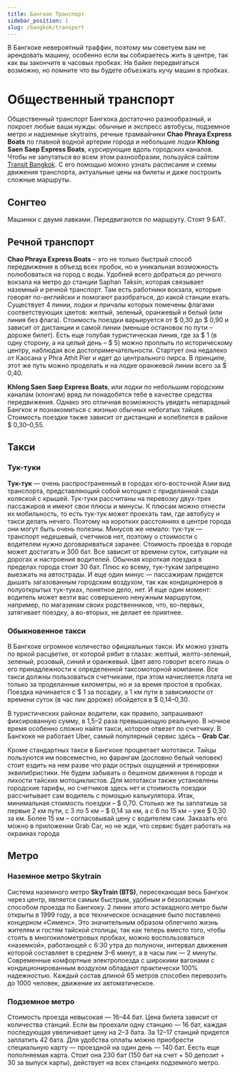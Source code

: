 ```yaml
---
title: Бангкок Транспорт
sidebar_position: 1
slug: /bangkok/transport
---
```


В Бангкоке невероятный траффик, поэтому мы советуем вам не арендовать машину, особенно если вы собираетесь жить в центре, так как вы закончите в часовых пробках. На байке передвигаться возможно, но помните что вы будете объезжать кучу машин в пробках.

# Общественный транспорт

Общественный транспорт Бангкока достаточно разнообразный, и покроет любые ваши нужды: обычные и экспресс автобусы, подземное метро и надземные skytrains, речные трамвайчики **Chao Phraya Express Boats** по главной водной артерии города и небольшие лодки **Khlong Saen Saep Express Boats**, курсирующие вдоль городских каналов. Чтобы не запутаться во всем этом разнообразии, пользуйся сайтом [Transit Bangkok](https://www.transitbangkok.com/). С его помощью можно узнать расписание и схемы движения транспорта, актуальные цены на билеты и даже построить сложные маршруты.

## Сонгтео

Машинки с двумя лавками. Передвигаются по маршруту. Стоят 9 БАТ.

## Речной транспорт

**Chao Phraya Express Boats** – это не только быстрый способ передвижения в объезд всех пробок, но и уникальная возможность полюбоваться на город с воды. Удобней всего добраться до речного вокзала на метро до станции Saphan Taksin, которая связывает наземный и речной транспорт. Там есть работники вокзала, которые говорят по-английски и помогают разобраться, до какой станции ехать. Существует 4 линии, лодки и причалы которых помечены флагами соответствующих цветов: желтый, зеленый, оранжевый и белый (или линия без флага). Стоимость поездки варьируется от $ 0,30 до $ 0,90 и зависит от дистанции и самой линии (меньше остановок по пути – дороже билет). Есть еще голубая туристическая линия, где за $ 1 (в одну сторону, а на целый день – $ 5) можно проплыть по историческому центру, наблюдая все достопримечательности. Стартует она недалеко от Каосана у Phra Athit Pier и идет до центрального пирса. В принципе, этот же путь можно проделать и на лодке оранжевой линии всего за $ 0,40.

**Khlong Saen Saep Express Boats**, или лодки по небольшим городским каналам (клонгам) вряд ли понадобятся тебе в качестве средства передвижения. Однако это отличная возможность увидеть непарадный Бангкок и познакомиться с жизнью обычных небогатых тайцев. Стоимость поездки также зависит от дистанции и колеблется в районе $ 0,30–0,55.


## Такси

### Тук-туки

**Тук-тук** — очень распространенный в городах юго-восточной Азии вид транспорта, представляющий собой мотоцикл с приделанной сзади коляской с крышей. Тук-туки рассчитаны на перевозку двух-трех пассажиров и имеют свои плюсы и минусы. К плюсам можно отнести их мобильность, то есть тук-тук может проехать там, где автобусу и такси делать нечего. Поэтому на коротких расстояниях в центре города они могут быть очень полезны. Минусов же немало: тук-тук — транспорт недешевый, счетчиков нет, поэтому о стоимости с водителем нужно договариваться заранее. Стоимость проезда в городе может достигать и 300 бат. Все зависит от времени суток, ситуации на дорогах и настроения водителей. Обычная короткая поездка в пределах города стоит 30 бат. Плюс ко всему, тук-тукам запрещено выезжать на автострады. И еще один минус — пассажирам придется дышать загазованным городским воздухом, так как кондиционеров в полуоткрытых тук-туках, понятное дело, нет. И еще один момент: водитель может везти вас совершенно ненужным маршрутом, например, по магазинам своих родственников, что, во-первых, затягивает поездку, а во-вторых, не делает ее приятнее.


### Обыкновенное такси


В Бангкоке огромное количество официальных такси. Их можно узнать по яркой расцветке, от которой рябит в глазах: желтый, желто-зеленый, зеленый, розовый, синий и оранжевый. Цвет авто говорит всего лишь о его принадлежности к определенной таксомоторной компании. Все такси должны пользоваться счетчиками, при этом начисляется плата не только за проделанные километры, но и за время простоя в пробках. Поездка начинается с $ 1 за посадку, а 1 км пути в зависимости от времени суток (в час пик дороже) обойдется в $ 0,14–0,30.

В туристических районах водители, как правило, запрашивают фиксированную сумму, в 1,5–2 раза превышающую реальную. В ночное время особенно сложно найти такси, которое отвезет по счетчику. В Бангкоке не работает Uber, самый популярный сервис здесь – **Grab Car**.

Кроме стандартных такси в Бангкоке процветает мототакси. Тайцы пользуются им повсеместно, но фарангам (дословно белый человек) стоит ездить на нем разве что ради острых ощущений и тренировки эквилибристики. Не будем забывать о бешеном движении в городе и лихости тайских мотоциклистов. Для мототакси также установлены городские тарифы, но счетчиков здесь нет и стоимость поездки рассчитывает сам водитель с помощью калькулятора. Итак, минимальная стоимость поездки – $ 0,70. Столько же ты заплатишь за первые 2 км пути, с 3 по 5 км – $ 0,14 за км, а с 6 по 15 км – уже $ 0,30 за км. Более 15 км – согласовывай цену с водителем сам. Заказать его можно в приложении Grab Car, но не жди, что сервис будет работать на окраинах города


## Метро

### Наземное метро Skytrain

Система наземного метро **SkyTrain (BTS)**, пересекающая весь Бангкок через центр, является самым быстрым, удобным и безопасным способом проезда по Бангкоку. 2 линии этого эстакадного метро были открыты в 1999 году, а все техническое оснащение было поставлено концерном «Сименс». Это значительным образом облегчило жизнь жителям и гостям тайской столицы, так как теперь вместо того, чтобы стоять в многокилометровых пробках, можно воспользоваться «наземкой», работающей с 6:30 утра до полуночи, интервал движения которой составляет в среднем 3–6 минут, а в часы пик — 2 минуты. Современные комфортные электропоезда с широкими вагонами с кондиционированным воздухом обладают практически 100% надежностью. Каждый состав длиной 65 метров способен перевозить до 1000 человек, движение их автоматическое.


### Подземное метро

Стоимость проезда невысокая — 16–44 бат. Цена билета зависит от количества станций. Если вы проехали одну станцию — 16 бат, каждая последующая увеличивает цену на 2–3 бата. За 12–17 станций придется заплатить 42 бата. Для удобства оплаты можно приобрести специальную карту — проездной на один день — 140 бат. Еесть еще пополняемая карта. Стоит она 230 бат (150 бат на счет + 50 депозит + 30 за выпуск карты), действует на всех станциях подземного метро.

	





